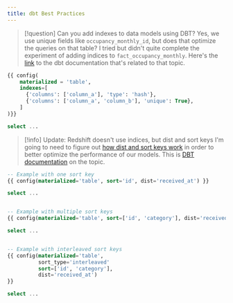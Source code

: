 ```yaml
---
title: dbt Best Practices
---
```


> [!question] Can you add indexes to data models using DBT?
> Yes, we use unique fields like `occupancy_monthly_id`, but does that optimize the queries on that table? I tried but didn't quite complete the experiment of adding indices to `fact_occupancy_monthly`. Here's the [link](https://docs.getdbt.com/reference/resource-configs/postgres-configs#indexes) to the dbt documentation that's related to that topic.

```sql
{{ config(
    materialized = 'table',
    indexes=[
      {'columns': ['column_a'], 'type': 'hash'},
      {'columns': ['column_a', 'column_b'], 'unique': True},
    ]
)}}

select ...
```

> [!info] Update: Redshift doesn't use indices, but dist and sort keys
> I'm going to need to figure out [how dist and sort keys work](https://popsql.com/learn-sql/redshift/how-to-use-distkey-sortkey-and-define-column-compression-encoding-in-redshift) in order to better optimize the performance of our models. This is [DBT documentation](https://docs.getdbt.com/reference/resource-configs/redshift-configs) on the topic.

```sql
-- Example with one sort key
{{ config(materialized='table', sort='id', dist='received_at') }}

select ...


-- Example with multiple sort keys
{{ config(materialized='table', sort=['id', 'category'], dist='received_at') }}

select ...


-- Example with interleaved sort keys
{{ config(materialized='table',
          sort_type='interleaved'
          sort=['id', 'category'],
          dist='received_at')
}}

select ...
```
